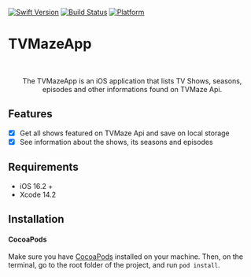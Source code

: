 
[![Swift Version][swift-image]][swift-url]
[![Build Status][travis-image]][travis-url]
[![Platform](https://img.shields.io/cocoapods/p/LFAlertController.svg?style=flat)](http://cocoapods.org/pods/LFAlertController)

# TVMazeApp
<br />
<p align="center">
    The TVMazeApp is an iOS application that lists TV Shows, seasons, episodes and other informations found on TVMaze Api.
</p>

## Features

- [x] Get all shows featured on TVMaze Api and save on local storage
- [x] See information about the shows, its seasons and episodes

## Requirements

- iOS 16.2  +
- Xcode 14.2

## Installation

#### CocoaPods
Make sure you have [CocoaPods](http://cocoapods.org/) installed on your machine.
Then, on the terminal, go to the root folder of the project, and run ```pod install```.

[swift-image]: https://img.shields.io/badge/swift-5.7.2-orange.svg
[swift-url]: https://swift.org/
[travis-image]: https://img.shields.io/travis/dbader/node-datadog-metrics/master.svg?style=flat-square
[travis-url]: https://travis-ci.org/dbader/node-datadog-metrics

